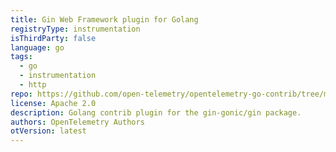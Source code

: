 ```yaml
---
title: Gin Web Framework plugin for Golang
registryType: instrumentation
isThirdParty: false
language: go
tags:
  - go
  - instrumentation
  - http
repo: https://github.com/open-telemetry/opentelemetry-go-contrib/tree/master/instrumentation/gin-gonic/gin
license: Apache 2.0
description: Golang contrib plugin for the gin-gonic/gin package.
authors: OpenTelemetry Authors
otVersion: latest
---
```

